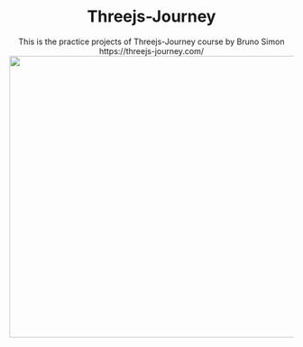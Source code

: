 <h1 align="center">Threejs-Journey</h1>

<p align="center">
This is the practice projects of Threejs-Journey course by Bruno Simon
<br>
https://threejs-journey.com/

<img src="https://media.giphy.com/media/KfZHOqVdtzmMSLquhY/giphy.gif" width=850 height=500>
</p>
